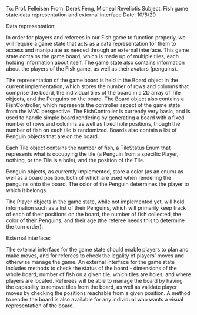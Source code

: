 ﻿To: Prof. Felleisen
From: Derek Feng, Micheal Reveliotis
Subject: Fish game state data representation and external interface
Date: 10/8/20


Data representation:

In order for players and referees in our Fish game to function properly, we will require a game
state that acts as a data representation for them to access and manipulate as needed through an
external interface. This game state contains the game board, which is made up of multiple tiles,
each holding information about itself. The game state also contains information about the players
of the Fish game, as well as their avatars (penguins). 


The representation of the game board is held in the Board object in the current implementation, 
which stores the number of rows and columns that comprise the board, the individual tiles of the 
board in a 2D array of Tile objects, and the Penguins on the board. The Board object also contains a 
FishController, which represents the controller aspect of the game state from the MVC perspective. The 
FishController is currently very basic, and is used to handle simple board rendering by generating a board 
with a fixed number of rows and columns as well as fixed hole positions, though the number of fish on each 
tile is randomized. Boards also contain a list of Penguin objects that are on the board.


Each Tile object contains the number of fish, a TileStatus Enum that represents what is occupying the tile 
(a Penguin from a specific Player, nothing, or the Tile is a hole), and the position of the Tile.


Penguin objects, as currently implemented, store a color (as an enum) as well as a board position, 
both of which are used when rendering the penguins onto the board. The color of the Penguin determines 
the player to which it belongs.


The Player objects in the game state, while not implemented yet, will hold information such as a list 
of their Penguins, which will primarily keep track of each of their positions on the board, the number 
of fish collected, the color of their Penguins, and their age (the referee needs this to determine the turn order).


External interface:

The external interface for the game state should enable players to plan and make moves, and for referees to 
check the legality of players’ moves and otherwise manage the game. An external interface for the game state 
includes methods to check the status of the board - dimensions of the whole board, number of fish on a given 
tile, which tiles are holes, and where players are located. Referees will be able to manage the board by having 
the capability to remove tiles from the board, as well as validate player moves by checking the positions reachable 
from a given position. A method to render the board is also available for any individual who wants a 
visual representation of the board.